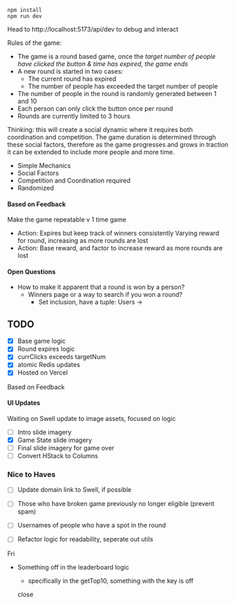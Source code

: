 ```
npm install
npm run dev
```

Head to http://localhost:5173/api/dev to debug and interact

Rules of the game:
- The game is a round based game, once the *target number of people have clicked the button & time has expired, the game ends*
- A new round is started in two cases:
  - The current round has expired
  - The number of people has exceeded the target number of people
- The number of people in the round is randomly generated between 1 and 10
- Each person can only click the button once per round
- Rounds are currently limited to 3 hours

Thinking: this will create a social dynamic where it requires both coordination and competition. The game duration is determined through these social factors, therefore as the game progresses and grows in traction it can be extended to include more people and more time.
- Simple Mechanics
- Social Factors
- Competition and Coordination required
- Randomized


#### Based on Feedback
Make the game repeatable v 1 time game
- Action: Expires but keep track of winners consistently
Varying reward for round, increasing as more rounds are lost
- Action: Base reward, and factor to increase reward as more rounds are lost

#### Open Questions
- How to make it apparent that a round is won by a person?
  - Winners page or a way to search if you won a round? 
    - Set inclusion, have a tuple: Users -> 

## TODO
- [X] Base game logic
- [X] Round expires logic
- [X] currClicks exceeds targetNum
- [X] atomic Redis updates
- [X] Hosted on Vercel

Based on Feedback
#### UI Updates
Waiting on Swell update to image assets, focused on logic
- [ ] Intro slide imagery
- [X] Game State slide imagery
- [ ] Final slide imagery for game over
- [ ] Convert HStack to Columns

### Nice to Haves
- [ ] Update domain link to Swell, if possible
- [ ] Those who have broken game previously no longer eligible (prevent spam)
- [ ] Usernames of people who have a spot in the round
- [ ] Refactor logic for readability, seperate out utils


Fri
- Something off in the leaderboard logic
  - specifically in the getTop10, something with the key is off

  close